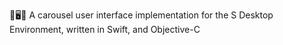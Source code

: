 🎠️🖥️🎠️ A carousel user interface implementation for the S Desktop Environment, written in Swift, and Objective-C
